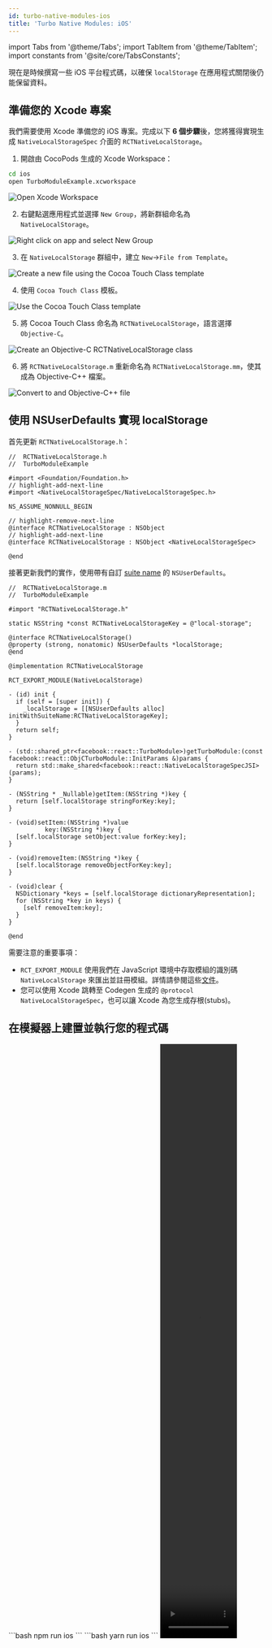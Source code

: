 ```yaml
---
id: turbo-native-modules-ios
title: 'Turbo Native Modules: iOS'
---
```


import Tabs from '@theme/Tabs'; import TabItem from '@theme/TabItem'; import constants from '@site/core/TabsConstants';

現在是時候撰寫一些 iOS 平台程式碼，以確保 `localStorage` 在應用程式關閉後仍能保留資料。

## 準備您的 Xcode 專案

我們需要使用 Xcode 準備您的 iOS 專案。完成以下 **6 個步驟**後，您將獲得實現生成 `NativeLocalStorageSpec` 介面的 `RCTNativeLocalStorage`。

1. 開啟由 CocoPods 生成的 Xcode Workspace：

```bash
cd ios
open TurboModuleExample.xcworkspace
```

<img class="half-size" alt="Open Xcode Workspace" src="/docs/assets/turbo-native-modules/xcode/1.webp" />

2. 右鍵點選應用程式並選擇 <code>New Group</code>，將新群組命名為 `NativeLocalStorage`。

<img class="half-size" alt="Right click on app and select New Group" src="/docs/assets/turbo-native-modules/xcode/2.webp" />

3. 在 `NativeLocalStorage` 群組中，建立 <code>New</code>→<code>File from Template</code>。

<img class="half-size" alt="Create a new file using the Cocoa Touch Class template" src="/docs/assets/turbo-native-modules/xcode/3.webp" />

4. 使用 <code>Cocoa Touch Class</code> 模板。

<img class="half-size" alt="Use the Cocoa Touch Class template" src="/docs/assets/turbo-native-modules/xcode/4.webp"  />

5. 將 Cocoa Touch Class 命名為 <code>RCTNativeLocalStorage</code>，語言選擇 <code>Objective-C</code>。

<img class="half-size" alt="Create an Objective-C RCTNativeLocalStorage class" src="/docs/assets/turbo-native-modules/xcode/5.webp" />

6. 將 <code>RCTNativeLocalStorage.m</code> 重新命名為 <code>RCTNativeLocalStorage.mm</code>，使其成為 Objective-C++ 檔案。

<img class="half-size" alt="Convert to and Objective-C++ file" src="/docs/assets/turbo-native-modules/xcode/6.webp" />

## 使用 NSUserDefaults 實現 localStorage

首先更新 `RCTNativeLocalStorage.h`：

```objc title="NativeLocalStorage/RCTNativeLocalStorage.h"
//  RCTNativeLocalStorage.h
//  TurboModuleExample

#import <Foundation/Foundation.h>
// highlight-add-next-line
#import <NativeLocalStorageSpec/NativeLocalStorageSpec.h>

NS_ASSUME_NONNULL_BEGIN

// highlight-remove-next-line
@interface RCTNativeLocalStorage : NSObject
// highlight-add-next-line
@interface RCTNativeLocalStorage : NSObject <NativeLocalStorageSpec>

@end
```

接著更新我們的實作，使用帶有自訂 [suite name](https://developer.apple.com/documentation/foundation/nsuserdefaults/1409957-initwithsuitename) 的 `NSUserDefaults`。

```objc title="NativeLocalStorage/RCTNativeLocalStorage.mm"
//  RCTNativeLocalStorage.m
//  TurboModuleExample

#import "RCTNativeLocalStorage.h"

static NSString *const RCTNativeLocalStorageKey = @"local-storage";

@interface RCTNativeLocalStorage()
@property (strong, nonatomic) NSUserDefaults *localStorage;
@end

@implementation RCTNativeLocalStorage

RCT_EXPORT_MODULE(NativeLocalStorage)

- (id) init {
  if (self = [super init]) {
    _localStorage = [[NSUserDefaults alloc] initWithSuiteName:RCTNativeLocalStorageKey];
  }
  return self;
}

- (std::shared_ptr<facebook::react::TurboModule>)getTurboModule:(const facebook::react::ObjCTurboModule::InitParams &)params {
  return std::make_shared<facebook::react::NativeLocalStorageSpecJSI>(params);
}

- (NSString * _Nullable)getItem:(NSString *)key {
  return [self.localStorage stringForKey:key];
}

- (void)setItem:(NSString *)value
          key:(NSString *)key {
  [self.localStorage setObject:value forKey:key];
}

- (void)removeItem:(NSString *)key {
  [self.localStorage removeObjectForKey:key];
}

- (void)clear {
  NSDictionary *keys = [self.localStorage dictionaryRepresentation];
  for (NSString *key in keys) {
    [self removeItem:key];
  }
}

@end
```

需要注意的重要事項：

- `RCT_EXPORT_MODULE` 使用我們在 JavaScript 環境中存取模組的識別碼 `NativeLocalStorage` 來匯出並註冊模組。詳情請參閱這些[文件](./legacy/native-modules-ios#module-name)。
- 您可以使用 Xcode 跳轉至 Codegen 生成的 `@protocol NativeLocalStorageSpec`，也可以讓 Xcode 為您生成存根(stubs)。

## 在模擬器上建置並執行您的程式碼

<Tabs groupId="package-manager" queryString defaultValue={constants.defaultPackageManager} values={constants.packageManagers}>
<TabItem value="npm">
```bash
npm run ios
```
</TabItem>
<TabItem value="yarn">
```bash
yarn run ios
```
</TabItem>
</Tabs>

<video width="30%" height="30%" playsinline="true" autoplay="true" muted="true" loop="true">
    <source src="/docs/assets/turbo-native-modules/turbo-native-modules-ios.webm" type="video/webm" />
    <source src="/docs/assets/turbo-native-modules/turbo-native-modules-ios.mp4" type="video/mp4" />
</video>